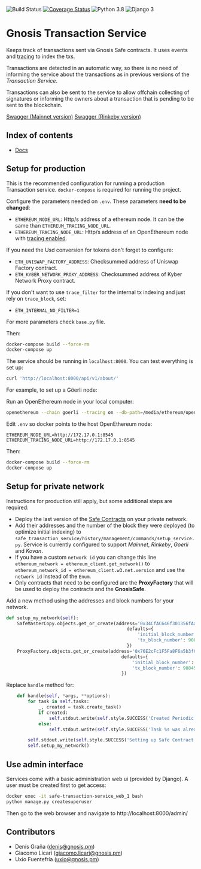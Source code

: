 ![Build Status](https://github.com/gnosis/safe-transaction-service/workflows/Python%20package/badge.svg?branch=master)
[![Coverage Status](https://coveralls.io/repos/github/gnosis/safe-transaction-service/badge.svg?branch=master)](https://coveralls.io/github/gnosis/safe-transaction-service?branch=master)
![Python 3.8](https://img.shields.io/badge/Python-3.8-blue.svg)
![Django 3](https://img.shields.io/badge/Django-3-blue.svg)

# Gnosis Transaction Service
Keeps track of transactions sent via Gnosis Safe contracts. It uses events and
[tracing](https://openethereum.github.io/JSONRPC-trace-module) to index the txs.

Transactions are detected in an automatic way, so there is no need of informing the service about the transactions as in
previous versions of the *Transaction Service*.

Transactions can also be sent to the service to allow offchain collecting of signatures or informing the owners about
a transaction that is pending to be sent to the blockchain.

[Swagger (Mainnet version)](https://safe-transaction.gnosis.io/)
[Swagger (Rinkeby version)](https://safe-transaction.rinkeby.gnosis.io/)

## Index of contents

- [Docs](https://docs.gnosis.io/safe/docs/services_transactions/)

## Setup for production
This is the recommended configuration for running a production Transaction service. `docker-compose` is required
for running the project.

Configure the parameters needed on `.env`. These parameters **need to be changed**:
- `ETHEREUM_NODE_URL`: Http/s address of a ethereum node. It can be the same than `ETHEREUM_TRACING_NODE_URL`.
- `ETHEREUM_TRACING_NODE_URL`: Http/s address of an OpenEthereum node with
[tracing enabled](https://openethereum.github.io/JSONRPC-trace-module).

If you need the Usd conversion for tokens don't forget to configure:
- `ETH_UNISWAP_FACTORY_ADDRESS`: Checksummed address of Uniswap Factory contract.
- `ETH_KYBER_NETWORK_PROXY_ADDRESS`: Checksummed address of Kyber Network Proxy contract.

If you don't want to use `trace_filter` for the internal tx indexing and just rely on `trace_block`, set:
- `ETH_INTERNAL_NO_FILTER=1`

For more parameters check `base.py` file.

Then:
```bash
docker-compose build --force-rm
docker-compose up
```

The service should be running in `localhost:8000`. You can test everything is set up:

```bash
curl 'http://localhost:8000/api/v1/about/'
```

For example, to set up a Göerli node:

Run an OpenEthereum node in your local computer:
```bash
openethereum --chain goerli --tracing on --db-path=/media/ethereum/openethereum --unsafe-expose
```

Edit `.env` so docker points to the host OpenEthereum node:
```
ETHEREUM_NODE_URL=http://172.17.0.1:8545
ETHEREUM_TRACING_NODE_URL=http://172.17.0.1:8545
```

Then:
```bash
docker-compose build --force-rm
docker-compose up
```

## Setup for private network
Instructions for production still apply, but some additional steps are required:
- Deploy the last version of the [Safe Contracts](https://github.com/gnosis/safe-contracts) on your private network.
- Add their addresses and the number of the block they were deployed (to optimize initial indexing) to
`safe_transaction_service/history/management/commands/setup_service.py`. Service is currently configured to support
_Mainnet_, _Rinkeby_, _Goerli_ and _Kovan_.
- If you have a custom `network id` you can change this line
`ethereum_network = ethereum_client.get_network()` to `ethereum_network_id = ethereum_client.w3.net.version` and use
the `network id` instead of the `Enum`.
- Only contracts that need to be configured are the **ProxyFactory** that will be used to deploy the contracts and
the **GnosisSafe**.


Add a new method using the addresses and block numbers for your network.
```python
def setup_my_network(self):
    SafeMasterCopy.objects.get_or_create(address='0x34CfAC646f301356fAa8B21e94227e3583Fe3F5F',
                                             defaults={
                                                 'initial_block_number': 9084503,
                                                 'tx_block_number': 9084503,
                                             })
    ProxyFactory.objects.get_or_create(address='0x76E2cFc1F5Fa8F6a5b3fC4c8F4788F0116861F9B',
                                           defaults={
                                               'initial_block_number': 9084508,
                                               'tx_block_number': 9084508,
                                           })
```

Replace `handle` method for:
```python
    def handle(self, *args, **options):
        for task in self.tasks:
            _, created = task.create_task()
            if created:
                self.stdout.write(self.style.SUCCESS('Created Periodic Task %s' % task.name))
            else:
                self.stdout.write(self.style.SUCCESS('Task %s was already created' % task.name))

        self.stdout.write(self.style.SUCCESS('Setting up Safe Contract Addresses'))
        self.setup_my_network()
```

## Use admin interface
Services come with a basic administration web ui (provided by Django). A user must be created first to
get access:
```bash
docker exec -it safe-transaction-service_web_1 bash
python manage.py createsuperuser
```

Then go to the web browser and navigate to http://localhost:8000/admin/

## Contributors
- Denís Graña (denis@gnosis.pm)
- Giacomo Licari (giacomo.licari@gnosis.pm)
- Uxío Fuentefría (uxio@gnosis.pm)
